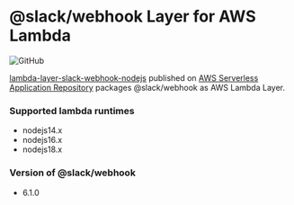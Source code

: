 # @slack/webhook Layer for AWS Lambda

![GitHub](https://img.shields.io/github/license/elastic-infra/lambda-layer-slack-webhook-nodejs)

[lambda-layer-slack-webhook-nodejs](https://github.com/elastic-infra/lambda-layer-slack-webhook-nodejs) published on [AWS Serverless Application Repository](https://serverlessrepo.aws.amazon.com/applications/ap-northeast-1/089928438340/lambda-layer-slack-webhook-nodejs) packages @slack/webhook as AWS Lambda Layer.

### Supported lambda runtimes

* nodejs14.x
* nodejs16.x
* nodejs18.x

### Version of @slack/webhook

* 6.1.0

